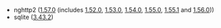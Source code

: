 - nghttp2 ([1.57.0](https://github.com/nghttp2/nghttp2/releases/tag/v1.57.0) (includes [1.52.0](https://github.com/nghttp2/nghttp2/releases/tag/v1.57.0), [1.53.0](https://github.com/nghttp2/nghttp2/releases/tag/v1.53.0), [1.54.0](https://github.com/nghttp2/nghttp2/releases/tag/v1.54.0), [1.55.0](https://github.com/nghttp2/nghttp2/releases/tag/v1.55.0), [1.55.1](https://github.com/nghttp2/nghttp2/releases/tag/v1.55.1) and [1.56.0](https://github.com/nghttp2/nghttp2/releases/tag/v1.56.0)))
- sqlite ([3.43.2](https://www.sqlite.org/releaselog/3_43_2.html))
